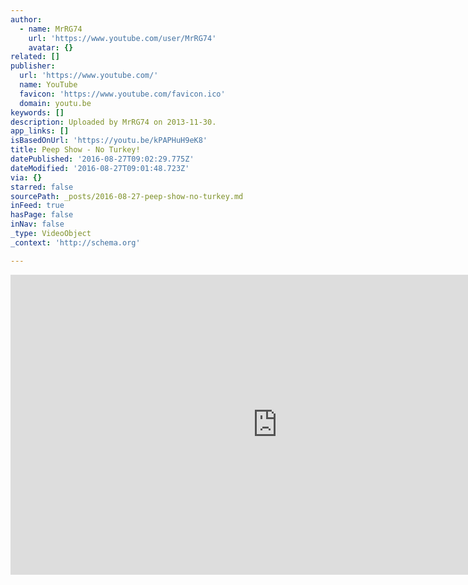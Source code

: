 ```yaml
---
author:
  - name: MrRG74
    url: 'https://www.youtube.com/user/MrRG74'
    avatar: {}
related: []
publisher:
  url: 'https://www.youtube.com/'
  name: YouTube
  favicon: 'https://www.youtube.com/favicon.ico'
  domain: youtu.be
keywords: []
description: Uploaded by MrRG74 on 2013-11-30.
app_links: []
isBasedOnUrl: 'https://youtu.be/kPAPHuH9eK8'
title: Peep Show - No Turkey!
datePublished: '2016-08-27T09:02:29.775Z'
dateModified: '2016-08-27T09:01:48.723Z'
via: {}
starred: false
sourcePath: _posts/2016-08-27-peep-show-no-turkey.md
inFeed: true
hasPage: false
inNav: false
_type: VideoObject
_context: 'http://schema.org'

---
```

<iframe src="https://cdn.embedly.com/widgets/media.html?src=https%3A%2F%2Fwww.youtube.com%2Fembed%2FkPAPHuH9eK8%3Ffeature%3Doembed&amp;url=http%3A%2F%2Fwww.youtube.com%2Fwatch%3Fv%3DkPAPHuH9eK8&amp;image=https%3A%2F%2Fi.ytimg.com%2Fvi%2FkPAPHuH9eK8%2Fhqdefault.jpg&amp;key=b7d04c9b404c499eba89ee7072e1c4f7&amp;type=text%2Fhtml&amp;schema=youtube" width="854" height="480" scrolling="no" frameborder="0" allowfullscreen="" style=""></iframe>